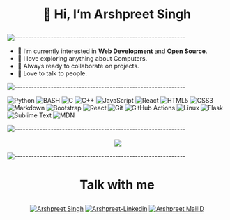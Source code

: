 <!-- HEADER SECTIOn -->
# <p align="center">👋 Hi, I’m Arshpreet Singh</p>
<!-- ## <p align = "center"> I am nuts about computers.</p> -->

![-------------------------------------------------------------](https://raw.githubusercontent.com/andreasbm/readme/master/assets/lines/rainbow.png)

- 👀 I’m currently interested in **Web Development** and **Open Source**.
- 🌱 I love exploring anything about Computers.
- 🏃 Always ready to collaborate on projects.
- 🍟 Love to talk to people.

![-------------------------------------------------------------](https://raw.githubusercontent.com/andreasbm/readme/master/assets/lines/rainbow.png)

<!-- SKILLS AND COOL THINGS -->
![Python](https://img.shields.io/badge/Python-14354C?style=for-the-badge&logo=python&logoColor=white)
![BASH](https://img.shields.io/badge/Bash-282a36.svg?style=for-the-badge&logo=gnubash&logoColor=white)
![C](https://img.shields.io/badge/c-%2300599C.svg?style=for-the-badge&logo=c&logoColor=white) 
![C++](https://img.shields.io/badge/c++-%2300599C.svg?style=for-the-badge&logo=c%2B%2B&logoColor=white) 
![JavaScript](https://img.shields.io/badge/javascript-%23323330.svg?style=for-the-badge&logo=javascript&logoColor=%23F7DF1E) 
![React](https://img.shields.io/badge/React-0AA1DD?style=for-the-badge&logo=react&logoColor=white)
![HTML5](https://img.shields.io/badge/html5-%23E34F26.svg?style=for-the-badge&logo=html5&logoColor=white) 
![CSS3](https://img.shields.io/badge/css3-%231572B6.svg?style=for-the-badge&logo=css3&logoColor=white) 
![Markdown](https://img.shields.io/badge/Markdown-000000?style=for-the-badge&logo=markdown&logoColor=white)
![Bootstrap](https://img.shields.io/badge/bootstrap-%23563D7C.svg?style=for-the-badge&logo=bootstrap&logoColor=white)
![React](https://img.shields.io/badge/react-%2320232a.svg?style=for-the-badge&logo=react&logoColor=%2361DAFB)
![Git](https://img.shields.io/badge/git-%23F05033.svg?style=for-the-badge&logo=git&logoColor=white)
![GitHub Actions](https://img.shields.io/badge/githubactions-%232671E5.svg?style=for-the-badge&logo=githubactions&logoColor=white) 
![Linux](https://img.shields.io/badge/Linux-FCC624?style=for-the-badge&logo=linux&logoColor=black)
![Flask](https://img.shields.io/badge/Flask-FFFFFF?style=for-the-badge&logo=flask&logoColor=black)
![Sublime Text](https://img.shields.io/badge/Sublime-574c4f?style=for-the-badge&logo=sublimetext&logoColor=ed880c)
![MDN](https://img.shields.io/badge/MDN_Web_Docs-black?style=for-the-badge&logo=mdnwebdocs&logoColor=white)

![-------------------------------------------------------------](https://raw.githubusercontent.com/andreasbm/readme/master/assets/lines/rainbow.png)

<p align ="center">&nbsp;<img align="center" src="https://github-readme-stats.vercel.app/api?username=ArshpreetS&show_icons=true&count_private=true&theme=react" />
  
![-------------------------------------------------------------](https://raw.githubusercontent.com/andreasbm/readme/master/assets/lines/rainbow.png)
# <p align = "center">Talk with me</p>
  
<p align="center">
<a href="https://discord.gg/z4A6EU7bPQ" target="blank"><img align="center" src="https://img.shields.io/badge/Discord-7289DA?style=for-the-badge&logo=discord&logoColor=white" alt="Arshpreet Singh"/></a> 
<a href="https://www.linkedin.com/in/arshpreet-singh-4310b2204/" target="blank"><img align="center" src="https://img.shields.io/badge/LinkedIn-0077B5?style=for-the-badge&logo=linkedin&logoColor=white" alt="Arshpreet-Linkedin"/></a> 
<a href="mailto:arshpreets2807@gmail.com" target="blank"><img align="center" src="https://img.shields.io/badge/Gmail-D14836?style=for-the-badge&logo=gmail&logoColor=white" alt="Arshpreet MailID" /></a>
<br>
<br>
</p>


<!-- [![some numbers](https://github-readme-stats.vercel.app/api?username=ArshpreetS)](https://github.com/anuraghazra/github-readme-stats) -->
<!---
ArshpreetS/ArshpreetS is a ✨ special ✨ repository because its `README.md` (this file) appears on your GitHub profile.
You can click the Preview link to take a look at your changes.
--->
